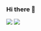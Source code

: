 ### Hi there 👋

<img src="https://img.shields.io/badge/java-3766AB?style=flat-square&logo=java&logoColor=white"/></a> 
<img src="https://img.shields.io/badge/spring-#6DB33F?style=flat-square&logo=spring&logoColor=white"/></a> 
<!--
**sangilji/sangilji** is a ✨ _special_ ✨ repository because its `README.md` (this file) appears on your GitHub profile.

Here are some ideas to get you started:

- 🔭 I’m currently working on ...
- 🌱 I’m currently learning ...
- 👯 I’m looking to collaborate on ...
- 🤔 I’m looking for help with ...
- 💬 Ask me about ...
- 📫 How to reach me: ...
- 😄 Pronouns: ...
- ⚡ Fun fact: ...
-->
